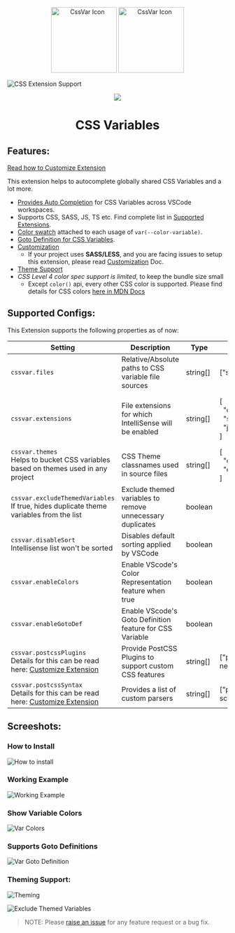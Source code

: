 <div align="center">
  <img
  src="https://user-images.githubusercontent.com/11786283/113474026-dd0dd100-948a-11eb-8140-4570d7c983d3.png"
  height="150"
  alt="CssVar Icon" />
  <img
  src="https://user-images.githubusercontent.com/11786283/112747300-16999480-8fd2-11eb-9f21-41a77abb332c.png"
  height="150"
  alt="CssVar Icon" />
</div>

![CSS Extension Support](https://user-images.githubusercontent.com/11786283/153740157-96e5033c-2fed-4475-9844-1eb4e866ecfd.png)

<p align="center">
  <img src="https://img.shields.io/badge/size-%3C%20200KB-blue?style=flat" />
</p>


<h1 align="center">CSS Variables</h1>

## Features:

[Read how to Customize Extension](./customize-extension.md)

This extension helps to autocomplete globally shared CSS Variables and a lot more.

* [Provides Auto Completion](#working-example) for CSS Variables across VSCode workspaces.
* Supports CSS, SASS, JS, TS etc. Find complete list in [Supported Extensions](#supported-extensions).
* [Color swatch](#show-variable-colors) attached to each usage of `var(--color-variable)`.
* [Goto Definition for CSS Variables](#supports-goto-definitions).
* [Customization](./customize-extension.md)
  * If your project uses **SASS/LESS**, and you are facing issues to setup this extension, please
    read [Customization](./customize-extension.md) Doc.
* [Theme Support](./theming.md)
* *CSS Level 4 color spec support is limited*, to keep the bundle size small
  * Except `color()` api, every other CSS color is supported. Please find
    details for CSS colors [here in MDN Docs](https://developer.mozilla.org/en-US/docs/Web/CSS/color_value)

## Supported Configs:

This Extension supports the following properties as of now:


| **Setting**                   | **Description**                                              | **Type** | **Example**                                | **Default**                                             |
|-------------------------------|--------------------------------------------------------------|----------|--------------------------------------------|---------------------------------------------------------|
| `cssvar.files`                  | Relative/Absolute paths to CSS variable file sources      | string[] | ["src/**/*.css"]                           | [**/*.css]                                              |                                                                                                                                                                                                                                                            |
| `cssvar.extensions`             | File extensions for which IntelliSense will be enabled    | string[] | [<br>&nbsp;&nbsp;"css",<br>&nbsp;&nbsp;"scss",<br>&nbsp;&nbsp;"jsx"<br>] | [<br>&nbsp;&nbsp;"css",<br>&nbsp;&nbsp;"scss",<br>&nbsp;&nbsp;"tsx",<br>&nbsp;&nbsp;"jsx"<br>]  |
| `cssvar.themes`<br>Helps to bucket CSS variables based on themes used in any project | CSS Theme classnames used in source files                 | string[] | [<br>&nbsp;&nbsp;"dark",<br>&nbsp;&nbsp;"dim"<br>]             | []                                                      |
| `cssvar.excludeThemedVariables`<br>If true, hides duplicate theme variables from the list | Exclude themed variables to remove unnecessary duplicates | boolean  |                                            | false                                                   |
| `cssvar.disableSort`<br>Intellisense list won't be sorted | Disables default sorting applied by VSCode                | boolean  |                                            | false                                                   |
| `cssvar.enableColors`           | Enable VScode's Color Representation feature when true    | boolean  |                                            | true                                                    |
| `cssvar.enableGotoDef`          | Enable VScode's Goto Definition feature for CSS Variable  | boolean  |                                            | true                                                    |
| `cssvar.postcssPlugins`<br>Details for this can be read here: [Customize Extension](./customize-extension.md) | Provide PostCSS Plugins to support custom CSS features    | string[] | ["postcss-nested"]                         | []                                                      |
| `cssvar.postcssSyntax`<br>Details for this can be read here: [Customize Extension](./customize-extension.md) | Provides a list of custom parsers                                       | string[] | ["postcss-scss"]                           | []                                                      |


## Screeshots:

### How to Install
![How to install](https://user-images.githubusercontent.com/11786283/113474149-bdc37380-948b-11eb-847d-4c031912b9f4.gif)


### Working Example
![Working Example](https://user-images.githubusercontent.com/11786283/112746381-07174d00-8fcc-11eb-82eb-d9b27540a956.gif)

### Show Variable Colors
![Var Colors](https://user-images.githubusercontent.com/11786283/153472208-91fc1c43-fa88-41c6-b1f2-4465369634d9.gif)

### Supports Goto Definitions
![Var Goto Definition](https://user-images.githubusercontent.com/11786283/153715008-24f9a0c2-e26d-48c9-9a8c-35152c7279bb.gif)


### Theming Support:
![Theming](https://user-images.githubusercontent.com/11786283/112832552-1ae9ae80-90b3-11eb-8505-9fef822e5709.gif)

![Exclude Themed Variables](https://user-images.githubusercontent.com/11786283/112832562-2046f900-90b3-11eb-93df-3d94deb1c9f6.gif)


> NOTE: Please [raise an issue](https://github.com/willofindie/vscode-cssvar/issues/new) for any feature request or a bug fix.
